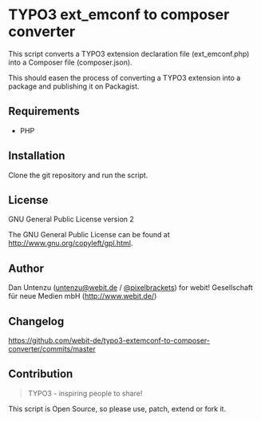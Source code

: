 TYPO3 ext_emconf to composer converter
======================================

This script converts a TYPO3 extension declaration file (ext_emconf.php) into a
Composer file (composer.json). 

This should easen the process of converting a TYPO3 extension into a package
and publishing it on Packagist.

Requirements
------------

* PHP

Installation
-------------

Clone the git repository and run the script.

License
-------

GNU General Public License version 2

The GNU General Public License can be found at http://www.gnu.org/copyleft/gpl.html.

Author
------

Dan Untenzu (<untenzu@webit.de> / [@pixelbrackets](https://github.com/pixelbrackets))
for webit! Gesellschaft für neue Medien mbH (http://www.webit.de/)

Changelog
---------

https://github.com/webit-de/typo3-extemconf-to-composer-converter/commits/master

Contribution
------------

> TYPO3 - inspiring people to share!

This script is Open Source, so please use, patch, extend or fork it.

